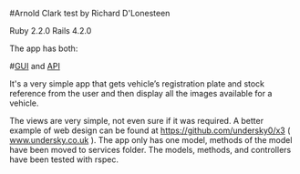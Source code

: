 #Arnold Clark test by Richard D'Lonesteen

Ruby 2.2.0 Rails 4.2.0

The app has both:

#[GUI](http://stark-headland-1205.herokuapp.com/images?utf8=%E2%9C%93&plate_reg=KK1+4KA&stock_ref=dsadas&commit=Search) and [API](http://stark-headland-1205.herokuapp.com/images.json?utf8=%E2%9C%93&plate_reg=KK1+4KA&stock_ref=dsadas&commit=Search)

It's a very simple app that gets vehicle’s registration plate and stock reference from the user and then display
all the images available for a vehicle.

The views are very simple, not even sure if it was required. A better example of web design can be found at https://github.com/undersky0/x3 ( www.undersky.co.uk ).
The app only has one model, methods of the model have been moved to services folder. The models, methods, and controllers have been tested with rspec.


